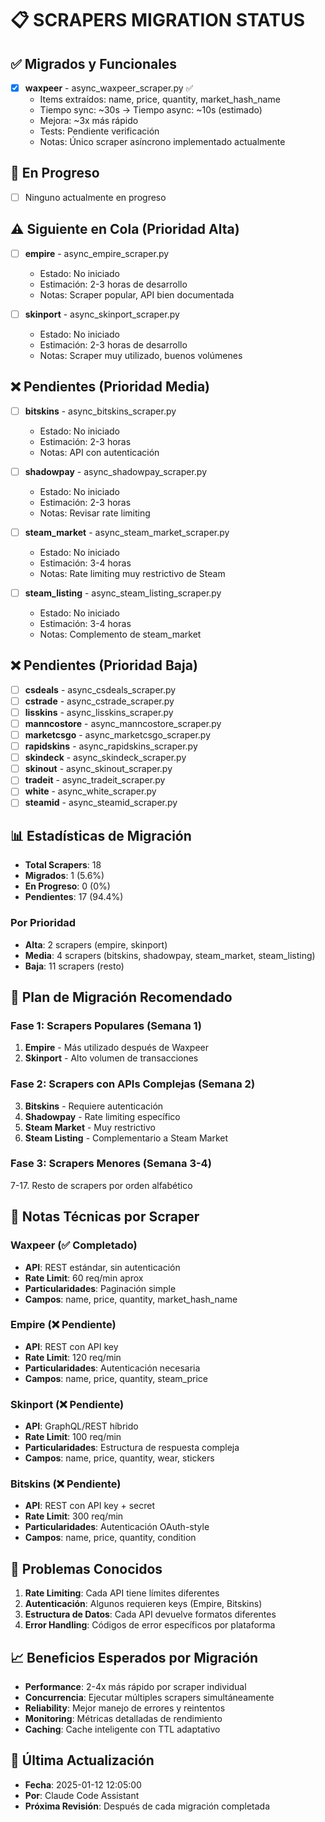 # 📋 SCRAPERS MIGRATION STATUS

## ✅ Migrados y Funcionales
- [x] **waxpeer** - async_waxpeer_scraper.py ✅
  - Items extraídos: name, price, quantity, market_hash_name
  - Tiempo sync: ~30s → Tiempo async: ~10s (estimado)
  - Mejora: ~3x más rápido
  - Tests: Pendiente verificación
  - Notas: Único scraper asíncrono implementado actualmente

## 🔄 En Progreso
- [ ] Ninguno actualmente en progreso

## ⚠️ Siguiente en Cola (Prioridad Alta)
- [ ] **empire** - async_empire_scraper.py
  - Estado: No iniciado
  - Estimación: 2-3 horas de desarrollo
  - Notas: Scraper popular, API bien documentada
  
- [ ] **skinport** - async_skinport_scraper.py
  - Estado: No iniciado  
  - Estimación: 2-3 horas de desarrollo
  - Notas: Scraper muy utilizado, buenos volúmenes

## ❌ Pendientes (Prioridad Media)
- [ ] **bitskins** - async_bitskins_scraper.py
  - Estado: No iniciado
  - Estimación: 2-3 horas
  - Notas: API con autenticación

- [ ] **shadowpay** - async_shadowpay_scraper.py
  - Estado: No iniciado
  - Estimación: 2-3 horas
  - Notas: Revisar rate limiting

- [ ] **steam_market** - async_steam_market_scraper.py
  - Estado: No iniciado
  - Estimación: 3-4 horas
  - Notas: Rate limiting muy restrictivo de Steam

- [ ] **steam_listing** - async_steam_listing_scraper.py
  - Estado: No iniciado
  - Estimación: 3-4 horas
  - Notas: Complemento de steam_market

## ❌ Pendientes (Prioridad Baja)
- [ ] **csdeals** - async_csdeals_scraper.py
- [ ] **cstrade** - async_cstrade_scraper.py  
- [ ] **lisskins** - async_lisskins_scraper.py
- [ ] **manncostore** - async_manncostore_scraper.py
- [ ] **marketcsgo** - async_marketcsgo_scraper.py
- [ ] **rapidskins** - async_rapidskins_scraper.py
- [ ] **skindeck** - async_skindeck_scraper.py
- [ ] **skinout** - async_skinout_scraper.py
- [ ] **tradeit** - async_tradeit_scraper.py
- [ ] **white** - async_white_scraper.py
- [ ] **steamid** - async_steamid_scraper.py

## 📊 Estadísticas de Migración
- **Total Scrapers**: 18
- **Migrados**: 1 (5.6%)
- **En Progreso**: 0 (0%)
- **Pendientes**: 17 (94.4%)

### Por Prioridad
- **Alta**: 2 scrapers (empire, skinport)
- **Media**: 4 scrapers (bitskins, shadowpay, steam_market, steam_listing)  
- **Baja**: 11 scrapers (resto)

## 🎯 Plan de Migración Recomendado

### Fase 1: Scrapers Populares (Semana 1)
1. **Empire** - Más utilizado después de Waxpeer
2. **Skinport** - Alto volumen de transacciones

### Fase 2: Scrapers con APIs Complejas (Semana 2)
3. **Bitskins** - Requiere autenticación
4. **Shadowpay** - Rate limiting específico
5. **Steam Market** - Muy restrictivo
6. **Steam Listing** - Complementario a Steam Market

### Fase 3: Scrapers Menores (Semana 3-4)
7-17. Resto de scrapers por orden alfabético

## 🔧 Notas Técnicas por Scraper

### Waxpeer (✅ Completado)
- **API**: REST estándar, sin autenticación
- **Rate Limit**: 60 req/min aprox
- **Particularidades**: Paginación simple
- **Campos**: name, price, quantity, market_hash_name

### Empire (❌ Pendiente)
- **API**: REST con API key
- **Rate Limit**: 120 req/min
- **Particularidades**: Autenticación necesaria
- **Campos**: name, price, quantity, steam_price

### Skinport (❌ Pendiente)  
- **API**: GraphQL/REST híbrido
- **Rate Limit**: 100 req/min
- **Particularidades**: Estructura de respuesta compleja
- **Campos**: name, price, quantity, wear, stickers

### Bitskins (❌ Pendiente)
- **API**: REST con API key + secret
- **Rate Limit**: 300 req/min
- **Particularidades**: Autenticación OAuth-style
- **Campos**: name, price, quantity, condition

## 🚨 Problemas Conocidos
1. **Rate Limiting**: Cada API tiene límites diferentes
2. **Autenticación**: Algunos requieren keys (Empire, Bitskins)
3. **Estructura de Datos**: Cada API devuelve formatos diferentes
4. **Error Handling**: Códigos de error específicos por plataforma

## 📈 Beneficios Esperados por Migración
- **Performance**: 2-4x más rápido por scraper individual
- **Concurrencia**: Ejecutar múltiples scrapers simultáneamente
- **Reliability**: Mejor manejo de errores y reintentos
- **Monitoring**: Métricas detalladas de rendimiento
- **Caching**: Cache inteligente con TTL adaptativo

## 🔄 Última Actualización
- **Fecha**: 2025-01-12 12:05:00
- **Por**: Claude Code Assistant
- **Próxima Revisión**: Después de cada migración completada